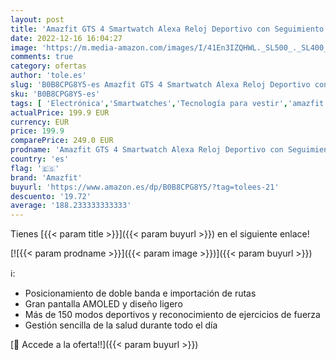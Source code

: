 ```yaml
---
layout: post
title: 'Amazfit GTS 4 Smartwatch Alexa Reloj Deportivo con Seguimiento GPS Preciso 150 Modos Deporte 1 75" AMOLED Pantalla Batería de 8 días de Duración Horarios de Sueño Personalizables para Android iPhone'
date: 2022-12-16 16:04:27
image: 'https://m.media-amazon.com/images/I/41En3IZQHWL._SL500_._SL400_.jpg'
comments: true
category: ofertas
author: 'tole.es'
slug: 'B0B8CPG8Y5-es Amazfit GTS 4 Smartwatch Alexa Reloj Deportivo con...'
sku: 'B0B8CPG8Y5-es'
tags: [ 'Electrónica','Smartwatches','Tecnología para vestir','amazfit','iphone','🇪🇸', ]
actualPrice: 199.9 EUR
currency: EUR
price: 199.9
comparePrice: 249.0 EUR
prodname: 'Amazfit GTS 4 Smartwatch Alexa Reloj Deportivo con Seguimiento GPS Preciso 150 Modos Deporte 1 75" AMOLED Pantalla Batería de 8 días de Duración Horarios de Sueño Personalizables para Android iPhone'
country: 'es'
flag: '🇪🇸'
brand: 'Amazfit'
buyurl: 'https://www.amazon.es/dp/B0B8CPG8Y5/?tag=tolees-21'
descuento: '19.72'
average: '188.233333333333'
---
```


Tienes [{{< param title >}}]({{< param buyurl >}}) en el siguiente enlace!

[![{{< param prodname >}}]({{< param image >}})]({{< param buyurl >}})

ℹ️:

- Posicionamiento de doble banda e importación de rutas
- Gran pantalla AMOLED y diseño ligero
- Más de 150 modos deportivos y reconocimiento de ejercicios de fuerza
- Gestión sencilla de la salud durante todo el día

[🛒 Accede a la oferta!!]({{< param buyurl >}})
